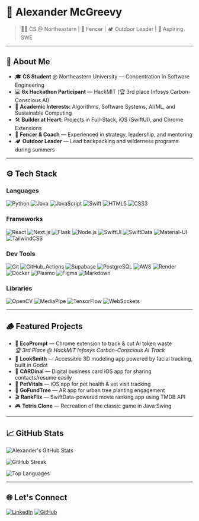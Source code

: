 # 🌲 Alexander McGreevy  

> 🧑‍💻 CS @ Northeastern | 🤺 Fencer | 🏕️ Outdoor Leader | 🚀 Aspiring SWE  

---

## 🚀 About Me  

- 🎓 **CS Student** @ Northeastern University — Concentration in Software Engineering  
- 💻 **6x Hackathon Participant** — HackMIT (🏆 3rd place Infosys Carbon-Conscious AI)
- 🧠 **Academic Interests:** Algorithms, Software Systems, AI/ML, and Sustainable Computing  
- 🛠️ **Builder at Heart:** Projects in Full-Stack, iOS (SwiftUI), and Chrome Extensions  
- 🤺 **Fencer & Coach** — Experienced in strategy, leadership, and mentoring  
- 🏕️ **Outdoor Leader** — Lead backpacking and wilderness programs during summers  

---

## ⚙️ Tech Stack

### Languages  
![Python](https://img.shields.io/badge/Python-3776AB?style=for-the-badge&logo=python&logoColor=white)
![Java](https://img.shields.io/badge/Java-ED8B00?style=for-the-badge&logo=openjdk&logoColor=white)
![JavaScript](https://img.shields.io/badge/JavaScript-F7DF1E?style=for-the-badge&logo=javascript&logoColor=black)
![Swift](https://img.shields.io/badge/Swift-FA7343?style=for-the-badge&logo=swift&logoColor=white)
![HTML5](https://img.shields.io/badge/HTML5-E34F26?style=for-the-badge&logo=html5&logoColor=white)
![CSS3](https://img.shields.io/badge/CSS3-1572B6?style=for-the-badge&logo=css3&logoColor=white)

### Frameworks  
![React](https://img.shields.io/badge/React-61DAFB?style=for-the-badge&logo=react&logoColor=black)
![Next.js](https://img.shields.io/badge/Next.js-000000?style=for-the-badge&logo=nextdotjs&logoColor=white)
![Flask](https://img.shields.io/badge/Flask-000000?style=for-the-badge&logo=flask&logoColor=white)
![Node.js](https://img.shields.io/badge/Node.js-339933?style=for-the-badge&logo=node.js&logoColor=white)
![SwiftUI](https://img.shields.io/badge/SwiftUI-0D96F6?style=for-the-badge&logo=swift&logoColor=white)
![SwiftData](https://img.shields.io/badge/SwiftData-FF8C00?style=for-the-badge&logo=swift&logoColor=white)
![Material-UI](https://img.shields.io/badge/Material--UI-007FFF?style=for-the-badge&logo=mui&logoColor=white)
![TailwindCSS](https://img.shields.io/badge/Tailwind_CSS-38B2AC?style=for-the-badge&logo=tailwind-css&logoColor=white)

### Dev Tools  
![Git](https://img.shields.io/badge/Git-F05032?style=for-the-badge&logo=git&logoColor=white)
![GitHub_Actions](https://img.shields.io/badge/GitHub_Actions-2088FF?style=for-the-badge&logo=githubactions&logoColor=white)
![Supabase](https://img.shields.io/badge/Supabase-3ECF8E?style=for-the-badge&logo=supabase&logoColor=white)
![PostgreSQL](https://img.shields.io/badge/PostgreSQL-4169E1?style=for-the-badge&logo=postgresql&logoColor=white)
![AWS](https://img.shields.io/badge/AWS-232F3E?style=for-the-badge&logo=amazon-aws&logoColor=white)
![Render](https://img.shields.io/badge/Render-46E3B7?style=for-the-badge&logo=render&logoColor=white)
![Docker](https://img.shields.io/badge/Docker-2496ED?style=for-the-badge&logo=docker&logoColor=white)
![Plasmo](https://img.shields.io/badge/Plasmo-FF6B6B?style=for-the-badge&logo=googlechrome&logoColor=white)
![Figma](https://img.shields.io/badge/Figma-F24E1E?style=for-the-badge&logo=figma&logoColor=white)
![Markdown](https://img.shields.io/badge/Markdown-000000?style=for-the-badge&logo=markdown&logoColor=white)

### Libraries  
![OpenCV](https://img.shields.io/badge/OpenCV-5C3EE8?style=for-the-badge&logo=opencv&logoColor=white)
![MediaPipe](https://img.shields.io/badge/MediaPipe-2196F3?style=for-the-badge&logo=google&logoColor=white)
![TensorFlow](https://img.shields.io/badge/TensorFlow-FF6F00?style=for-the-badge&logo=tensorflow&logoColor=white)
![WebSockets](https://img.shields.io/badge/WebSockets-4EAA25?style=for-the-badge&logo=websocket&logoColor=white)


---

## 🪵 Featured Projects  

- 🌱 **EcoPrompt** — Chrome extension to track & cut AI token waste  
  *🏆 3rd Place @ HackMIT Infosys Carbon-Conscious AI Track*
- 🧠 **LookSmith** — Accessible 3D modeling app powered by facial tracking, built in Godot
- 💼 **CARDinal** — Digital business card iOS app for sharing contacts/resume easily 
- 🐾 **PetVitals** — iOS app for pet health & vet visit tracking  
- 🌳 **GoFundTree** — AR app for urban tree planting engagement  
- 🎬 **RankFlix** — SwiftData-powered movie ranking app using TMDB API  
- 🎮 **Tetris Clone** — Recreation of the classic game in Java Swing

---

## 📈 GitHub Stats  

![Alexander's GitHub Stats](https://github-readme-stats.vercel.app/api?username=AlexanderMcGreevy&show_icons=true&theme=default&hide_title=true)

![GitHub Streak](https://streak-stats.demolab.com?user=AlexanderMcGreevy&theme=default)

![Top Languages](https://github-readme-stats.vercel.app/api/top-langs/?username=AlexanderMcGreevy&layout=compact)

---

## 🌐 Let's Connect  

[![LinkedIn](https://img.shields.io/badge/LinkedIn-0A66C2?style=for-the-badge&logo=linkedin&logoColor=white)](https://www.linkedin.com/in/alexander-mcgreevy/)
[![GitHub](https://img.shields.io/badge/GitHub-181717?style=for-the-badge&logo=github&logoColor=white)](https://github.com/AlexanderMcGreevy)
